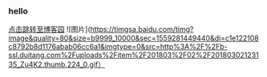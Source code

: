 ### hello
[点击跳转至博客园](http://www.cnblogs.com/wyhong/)
![图片](https://timgsa.baidu.com/timg?image&quality=80&size=b9999_10000&sec=1559281449440&di=c1e122108c8792b8d1176abab06cc6a1&imgtype=0&src=http%3A%2F%2Fb-ssl.duitang.com%2Fuploads%2Fitem%2F201803%2F02%2F20180302123135_Zu4K2.thumb.224_0.gif）
